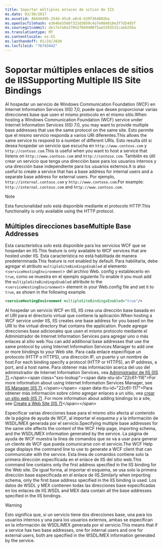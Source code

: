 ```yaml
---
title: Soportar múltiples enlaces de sitios de IIS
ms.date: 03/30/2017
ms.assetid: 40440495-254d-45c8-a8c6-b29f364892ba
ms.openlocfilehash: e364be55687323d3059c4a7e084818e3f7d54d5f
ms.sourcegitcommit: de17a7a0a37042f0d4406f5ae5393531caeb25ba
ms.translationtype: MT
ms.contentlocale: es-ES
ms.lasthandoff: 01/24/2020
ms.locfileid: "76743442"
---
```

# <a name="supporting-multiple-iis-site-bindings"></a><span data-ttu-id="22c61-102">Soportar múltiples enlaces de sitios de IIS</span><span class="sxs-lookup"><span data-stu-id="22c61-102">Supporting Multiple IIS Site Bindings</span></span>
<span data-ttu-id="22c61-103">Al hospedar un servicio de Windows Communication Foundation (WCF) en Internet Information Services (IIS) 7,0, puede que desee proporcionar varias direcciones base que usen el mismo protocolo en el mismo sitio.</span><span class="sxs-lookup"><span data-stu-id="22c61-103">When hosting a Windows Communication Foundation (WCF) service under Internet Information Services (IIS) 7.0, you may want to provide multiple base addresses that use the same protocol on the same site.</span></span> <span data-ttu-id="22c61-104">Esto permite que el mismo servicio responda a varios URI diferentes.</span><span class="sxs-lookup"><span data-stu-id="22c61-104">This allows the same service to respond to a number of different URIs.</span></span> <span data-ttu-id="22c61-105">Esto resulta útil si desea hospedar un servicio que escucha en `http://www.contoso.com` y `http://contoso.com`.</span><span class="sxs-lookup"><span data-stu-id="22c61-105">This is useful when you want to host a service that listens on `http://www.contoso.com` and `http://contoso.com`.</span></span> <span data-ttu-id="22c61-106">También es útil crear un servicio que tenga una dirección base para los usuarios internos y una dirección base independiente para los usuarios externos.</span><span class="sxs-lookup"><span data-stu-id="22c61-106">It is also useful to create a service that has a base address for internal users and a separate base address for external users.</span></span> <span data-ttu-id="22c61-107">Por ejemplo, `http://internal.contoso.com` y `http://www.contoso.com`.</span><span class="sxs-lookup"><span data-stu-id="22c61-107">For example: `http://internal.contoso.com` and `http://www.contoso.com`.</span></span>  
  
> [!NOTE]
> <span data-ttu-id="22c61-108">Esta funcionalidad solo está disponible mediante el protocolo HTTP.</span><span class="sxs-lookup"><span data-stu-id="22c61-108">This functionality is only available using the HTTP protocol.</span></span>  
  
## <a name="multiple-base-addresses"></a><span data-ttu-id="22c61-109">Múltiples direcciones base</span><span class="sxs-lookup"><span data-stu-id="22c61-109">Multiple Base Addresses</span></span>  
 <span data-ttu-id="22c61-110">Esta característica solo está disponible para los servicios WCF que se hospedan en IIS.</span><span class="sxs-lookup"><span data-stu-id="22c61-110">This feature is only available to WCF services that are hosted under IIS.</span></span> <span data-ttu-id="22c61-111">Esta característica no está habilitada de manera predeterminada.</span><span class="sxs-lookup"><span data-stu-id="22c61-111">This feature is not enabled by default.</span></span> <span data-ttu-id="22c61-112">Para habilitarla, debe agregar el atributo `multipleSiteBindingsEnabled` al elemento <`serviceHostingEnvironment`> del archivo Web. config y establecerlo en `true`, como se muestra en el ejemplo siguiente.</span><span class="sxs-lookup"><span data-stu-id="22c61-112">To enable it you must add the `multipleSiteBindingsEnabled` attribute to the <`serviceHostingEnvironment`> element in your Web.config file and set it to `true`, as shown in the following example.</span></span>  
  
```xml  
<serviceHostingEnvironment multipleSiteBindingsEnabled="true"/>  
```  
  
 <span data-ttu-id="22c61-113">Al hospedar un servicio WCF en IIS, IIS crea una dirección base basada en el URI para el directorio virtual que contiene la aplicación.</span><span class="sxs-lookup"><span data-stu-id="22c61-113">When hosting a WCF service under IIS, IIS creates one base address for you based on the URI to the virtual directory that contains the application.</span></span> <span data-ttu-id="22c61-114">Puede agregar direcciones base adicionales que usen el mismo protocolo mediante el Administrador de Internet Information Services para agregar uno o más enlaces al sitio web.</span><span class="sxs-lookup"><span data-stu-id="22c61-114">You can add additional base addresses that use the same protocol by using Internet Information Services Manager to add one or more bindings to your Web site.</span></span> <span data-ttu-id="22c61-115">Para cada enlace especifique un protocolo (HTTP o HTTPS), una dirección IP, un puerto y un nombre de host.</span><span class="sxs-lookup"><span data-stu-id="22c61-115">For each binding specify a protocol (HTTP or HTTPS), an IP address, a port, and a host name.</span></span> <span data-ttu-id="22c61-116">Para obtener más información acerca del uso del administrador de Internet Information Services, vea [Administrador de IIS (IIS 7)](https://docs.microsoft.com/previous-versions/windows/it-pro/windows-server-2008-R2-and-2008/cc753842(v=ws.10)).</span><span class="sxs-lookup"><span data-stu-id="22c61-116">For more information about using Internet Information Services Manager, see [IIS Manager (IIS 7)](https://docs.microsoft.com/previous-versions/windows/it-pro/windows-server-2008-R2-and-2008/cc753842(v=ws.10)).</span></span> <span data-ttu-id="22c61-117">Para obtener más información sobre cómo agregar enlaces a un sitio, vea [crear un sitio web (IIS 7)](https://docs.microsoft.com/previous-versions/windows/it-pro/windows-server-2008-R2-and-2008/cc772350(v=ws.10)) .</span><span class="sxs-lookup"><span data-stu-id="22c61-117">For more information about adding bindings to a site, see [Create a Web Site (IIS 7)](https://docs.microsoft.com/previous-versions/windows/it-pro/windows-server-2008-R2-and-2008/cc772350(v=ws.10))</span></span>  
  
 <span data-ttu-id="22c61-118">Especificar varias direcciones base para el mismo sitio afecta al contenido de la página de ayuda de WCF, al importar el esquema y a la información de WSDL/MEX generada por el servicio.</span><span class="sxs-lookup"><span data-stu-id="22c61-118">Specifying multiple base addresses for the same site affects the content of the WCF Help page, importing schema, and the WSDL/MEX information generated by the service.</span></span> <span data-ttu-id="22c61-119">La página de ayuda de WCF muestra la línea de comandos que se va a usar para generar un cliente de WCF que pueda comunicarse con el servicio.</span><span class="sxs-lookup"><span data-stu-id="22c61-119">The WCF Help page displays the command line to use to generate a WCF client that can communicate with the service.</span></span> <span data-ttu-id="22c61-120">Esta línea de comandos contiene solo la primera dirección especificada en el enlace de IIS del sitio web.</span><span class="sxs-lookup"><span data-stu-id="22c61-120">This command line contains only the first address specified in the IIS binding for the Web site.</span></span> <span data-ttu-id="22c61-121">De igual forma, al importar el esquema, se usa solo la primera dirección base especificada en el enlace de IIS.</span><span class="sxs-lookup"><span data-stu-id="22c61-121">Similarly when importing schema, only the first base address specified in the IIS binding is used.</span></span> <span data-ttu-id="22c61-122">Los datos de WSDL y MEX contienen todas las direcciones base especificadas en los enlaces de IIS.</span><span class="sxs-lookup"><span data-stu-id="22c61-122">WSDL and MEX data contain all the base addresses specified in the IIS bindings.</span></span>  
  
> [!WARNING]
> <span data-ttu-id="22c61-123">Esto significa que, si un servicio tiene dos direcciones base, una para los usuarios internos y una para los usuarios externos, ambas se especifican en la información de WSDL/MEX generada por el servicio.</span><span class="sxs-lookup"><span data-stu-id="22c61-123">This means that if a service has two base addresses, one for internal users and one for external users, both are specified in the WSDL/MEX information generated by the service.</span></span>
